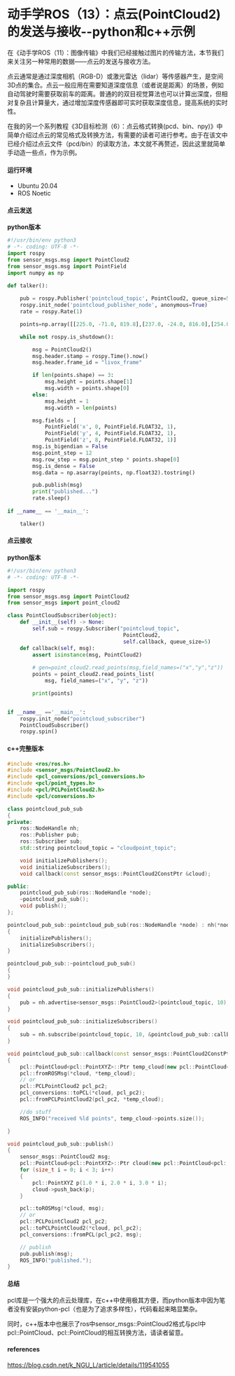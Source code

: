 # 动手学ROS（13）：点云(PointCloud2)的发送与接收--python和c++示例

在《动手学ROS（11）：图像传输》中我们已经接触过图片的传输方法，本节我们来关注另一种常用的数据——点云的发送与接收方法。

点云通常是通过深度相机（RGB-D）或激光雷达（lidar）等传感器产生，是空间3D点的集合。点云一般应用在需要知道深度信息（或者说是距离）的场景，例如自动驾驶时需要获取前车的距离。普通的的双目视觉算法也可以计算出深度，但相对复杂且计算量大，通过增加深度传感器即可实时获取深度信息，提高系统的实时性。

在我的另一个系列教程《3D目标检测（6）：点云格式转换(pcd、bin、npy)》中简单介绍过点云的常见格式及转换方法，有需要的读者可进行参考。由于在该文中已经介绍过点云文件（pcd/bin）的读取方法，本文就不再赘述，因此这里就简单手动造一些点，作为示例。

#### 运行环境

- Ubuntu 20.04
- ROS Noetic

#### 点云发送

**python版本**

```python
#!/usr/bin/env python3
# -*- coding: UTF-8 -*-
import rospy
from sensor_msgs.msg import PointCloud2
from sensor_msgs.msg import PointField
import numpy as np
 
def talker():

    pub = rospy.Publisher('pointcloud_topic', PointCloud2, queue_size=5)
    rospy.init_node('pointcloud_publisher_node', anonymous=True)
    rate = rospy.Rate(1)

    points=np.array([[225.0, -71.0, 819.8],[237.0, -24.0, 816.0],[254.0, -82.0, 772.3]])

    while not rospy.is_shutdown():

        msg = PointCloud2()
        msg.header.stamp = rospy.Time().now()
        msg.header.frame_id = "livox_frame"

        if len(points.shape) == 3:
            msg.height = points.shape[1]
            msg.width = points.shape[0]
        else:
            msg.height = 1
            msg.width = len(points)

        msg.fields = [
            PointField('x', 0, PointField.FLOAT32, 1),
            PointField('y', 4, PointField.FLOAT32, 1),
            PointField('z', 8, PointField.FLOAT32, 1)]
        msg.is_bigendian = False
        msg.point_step = 12
        msg.row_step = msg.point_step * points.shape[0]
        msg.is_dense = False
        msg.data = np.asarray(points, np.float32).tostring()

        pub.publish(msg)
        print("published...")
        rate.sleep()
        
if __name__ == '__main__':     

    talker()
```



#### 点云接收

**python版本**

```python
#!/usr/bin/env python3
# -*- coding: UTF-8 -*-

import rospy
from sensor_msgs.msg import PointCloud2
from sensor_msgs import point_cloud2

class PointCloudSubscriber(object):
    def __init__(self) -> None:
        self.sub = rospy.Subscriber("pointcloud_topic",
                                     PointCloud2,
                                     self.callback, queue_size=5)
    def callback(self, msg):
        assert isinstance(msg, PointCloud2)
        
        # gen=point_cloud2.read_points(msg,field_names=("x","y","z"))
        points = point_cloud2.read_points_list(
            msg, field_names=("x", "y", "z"))

        print(points)


if __name__ =='__main__':
    rospy.init_node("pointcloud_subscriber")
    PointCloudSubscriber()
    rospy.spin()
```

#### c++完整版本

```c++
#include <ros/ros.h>
#include <sensor_msgs/PointCloud2.h>
#include <pcl_conversions/pcl_conversions.h>
#include <pcl/point_types.h>
#include <pcl/PCLPointCloud2.h>
#include <pcl/conversions.h>

class pointcloud_pub_sub
{
private:
    ros::NodeHandle nh;
    ros::Publisher pub;
    ros::Subscriber sub;
    std::string pointcloud_topic = "cloudpoint_topic";

    void initializePublishers();
    void initializeSubscribers();
    void callback(const sensor_msgs::PointCloud2ConstPtr &cloud);

public:
    pointcloud_pub_sub(ros::NodeHandle *node);
    ~pointcloud_pub_sub();
    void publish();
};

pointcloud_pub_sub::pointcloud_pub_sub(ros::NodeHandle *node) : nh(*node)
{
    initializePublishers();
    initializeSubscribers();
}

pointcloud_pub_sub::~pointcloud_pub_sub()
{
}

void pointcloud_pub_sub::initializePublishers()
{
    pub = nh.advertise<sensor_msgs::PointCloud2>(pointcloud_topic, 10);
}

void pointcloud_pub_sub::initializeSubscribers()
{
    sub = nh.subscribe(pointcloud_topic, 10, &pointcloud_pub_sub::callback, this);
}

void pointcloud_pub_sub::callback(const sensor_msgs::PointCloud2ConstPtr &cloud)
{
    pcl::PointCloud<pcl::PointXYZ>::Ptr temp_cloud(new pcl::PointCloud<pcl::PointXYZ>);
    pcl::fromROSMsg(*cloud, *temp_cloud);
    // or
    pcl::PCLPointCloud2 pcl_pc2;
    pcl_conversions::toPCL(*cloud, pcl_pc2);
    pcl::fromPCLPointCloud2(pcl_pc2, *temp_cloud);

    //do stuff
    ROS_INFO("received %ld points", temp_cloud->points.size());

}

void pointcloud_pub_sub::publish()
{
    sensor_msgs::PointCloud2 msg;
    pcl::PointCloud<pcl::PointXYZ>::Ptr cloud(new pcl::PointCloud<pcl::PointXYZ>);
    for (size_t i = 0; i < 3; i++)
    {
        pcl::PointXYZ p(1.0 * i, 2.0 * i, 3.0 * i);
        cloud->push_back(p);
    }

    pcl::toROSMsg(*cloud, msg);
    // or
    pcl::PCLPointCloud2 pcl_pc2;
    pcl::toPCLPointCloud2(*cloud, pcl_pc2);
    pcl_conversions::fromPCL(pcl_pc2, msg);

    // publish
    pub.publish(msg);
    ROS_INFO("published.");
}
```

#### 总结

pcl库是一个强大的点云处理库，在c++中使用极其方便，而python版本中因为笔者没有安装python-pcl（也是为了追求多样性），代码看起来略显繁杂。

同时，c++版本中也展示了ros中sensor_msgs::PointCloud2格式与pcl中pcl::PointCloud、pcl::PointCloud的相互转换方法，请读者留意。

#### references

https://blog.csdn.net/k_NGU_L/article/details/119541055
